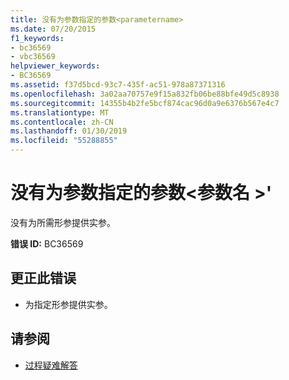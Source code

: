 ```yaml
---
title: 没有为参数指定的参数<parametername>
ms.date: 07/20/2015
f1_keywords:
- bc36569
- vbc36569
helpviewer_keywords:
- BC36569
ms.assetid: f37d5bcd-93c7-435f-ac51-978a87371316
ms.openlocfilehash: 3a02aa70757e9f15a832fb06be88bfe49d5c8938
ms.sourcegitcommit: 14355b4b2fe5bcf874cac96d0a9e6376b567e4c7
ms.translationtype: MT
ms.contentlocale: zh-CN
ms.lasthandoff: 01/30/2019
ms.locfileid: "55288855"
---
```

# <a name="argument-not-specified-for-parameter-parametername"></a>没有为参数指定的参数\<参数名 >'
没有为所需形参提供实参。  
  
 **错误 ID:** BC36569  
  
## <a name="to-correct-this-error"></a>更正此错误  
  
-   为指定形参提供实参。  
  
## <a name="see-also"></a>请参阅

- [过程疑难解答](../../visual-basic/programming-guide/language-features/procedures/troubleshooting-procedures.md)
